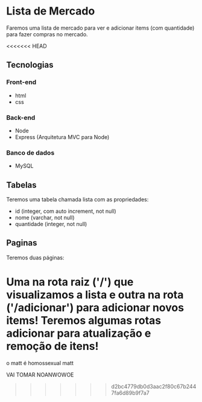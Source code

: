 # Lista de Mercado

Faremos uma lista de mercado para ver e adicionar items (com quantidade) para fazer compras no mercado.

<<<<<<< HEAD
## Tecnologias

### Front-end

- html
- css

### Back-end

- Node
- Express (Arquitetura MVC para Node)

### Banco de dados

- MySQL

## Tabelas

Teremos uma tabela chamada lista com as propriedades:

- id (integer, com auto increment, not null)
- nome (varchar, not null)
- quantidade (integer, not null)

## Paginas

Teremos duas páginas:

Uma na rota raiz ('/') que visualizamos a lista e outra na rota ('/adicionar') para adicionar novos items!
Teremos algumas rotas adicionar para atualização e remoção de itens!
=======
o matt é homossexual matt

VAI TOMAR NOANWOWOE

>>>>>>> d2bc4779db0d3aac2f80c67b2447fa6d89b9f7a7

